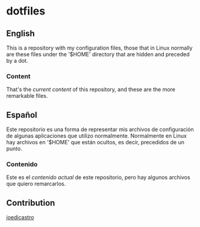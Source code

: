 # dotfiles
## English
This is a repository with my configuration files, those that in Linux normally are these files under the '$HOME' directory that are hidden and preceded by a dot.

### Content 
That's the *current content* of this repository, and these are the more remarkable files.


## Español
Este repositorio es una forma de representar mis archivos de configuración de algunas aplicaciones que utilizo normalmente. Normalmente en Linux hay archivos en '$HOME' que están ocultos, es decir, precedidos de un punto.

### Contenido
Este es el *contenido actual* de este repositorio, pero hay algunos archivos que quiero remarcarlos.


## Contribution

[joedicastro](https://github.com/joedicastro/dotfiles)
